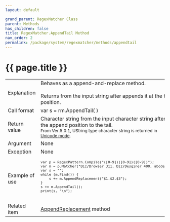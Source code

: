 ```yaml
---
layout: default

grand_parent: RegexMatcher Class
parent: Methods
has_children: false
title: RegexMatcher.AppendTail Method
nav_order: 2
permalink: /package/system/regexmatcher/methods/appendtail
---
```

# {{ page.title }}


<table>
  <tr>
    <td>Explanation</td>
    <td>Behaves as a append-and-replace method.<br><br> Returns from the input string after appends it at the tail position.</td>
  </tr>
  <tr>
    <td>Call format</td>
    <td>var s = rm.AppendTail( )</td>
  </tr>
  <tr>
    <td>Return value</td>
    <td>Character string from the input character string after the append position to the tail.<br><small>From Ver.5.0.1, UString type character string is returned in <a href="/package/system/regexpattern/#about-unicode-mode">Unicode mode</a>.</small></td>
  </tr>  
  <tr>
    <td>Argument</td>
    <td>None</td>
  </tr>
  <tr>
    <td>Exception</td>
    <td>None</td>
  </tr>
  <tr>
    <td>Example of use</td>
    <td><code><pre>
var p = RegexPattern.Compile("([0-9])([0-9])([0-9])");
var m = p.Matcher("Biz/Browser 311, Biz/Desginer 400, abcde");
var s = "";
while (m.Find()) {
    s += m.AppendReplacement("$1.$2.$3");
}
s += m.AppendTail();
print(s, "\n");
    </pre></code></td>
  </tr>
  <tr>
    <td>Related item</td>
    <td><a href="/package/system/regexmatcher/methods/appendreplacement">AppendReplacement</a> method</td>
  </tr>
</table>
